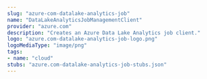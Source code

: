 ```yaml
---
slug: "azure-com-datalake-analytics-job"
name: "DataLakeAnalyticsJobManagementClient"
provider: "azure.com"
description: "Creates an Azure Data Lake Analytics job client."
logo: "azure.com-datalake-analytics-job-logo.png"
logoMediaType: "image/png"
tags:
- name: "cloud"
stubs: "azure.com-datalake-analytics-job-stubs.json"
---
```

